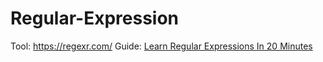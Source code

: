 # Regular-Expression
Tool: https://regexr.com/ Guide: [Learn Regular Expressions In 20 Minutes](https://youtu.be/rhzKDrUiJVk)
